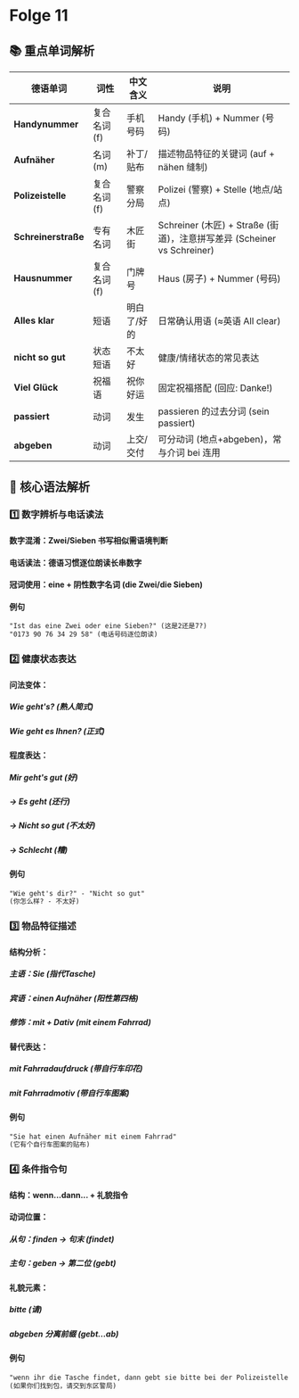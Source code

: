 # Folge 11

## 📚 重点单词解析

| 德语单词          | 词性       | 中文含义              | 说明                                                                 |
|-------------------|------------|-----------------------|----------------------------------------------------------------------|
| **Handynummer**   | 复合名词 (f)| 手机号码              | Handy (手机) + Nummer (号码)                                         |
| **Aufnäher**      | 名词 (m)   | 补丁/贴布             | 描述物品特征的关键词 (auf + nähen 缝制)                              |
| **Polizeistelle** | 复合名词 (f)| 警察分局              | Polizei (警察) + Stelle (地点/站点)                                 |
| **Schreinerstraße**| 专有名词   | 木匠街                | Schreiner (木匠) + Straße (街道)，注意拼写差异 (Scheiner vs Schreiner)|
| **Hausnummer**    | 复合名词 (f)| 门牌号                | Haus (房子) + Nummer (号码)                                          |
| **Alles klar**    | 短语       | 明白了/好的           | 日常确认用语 (≈英语 All clear)                                       |
| **nicht so gut**  | 状态短语   | 不太好                | 健康/情绪状态的常见表达                                              |
| **Viel Glück**    | 祝福语     | 祝你好运              | 固定祝福搭配 (回应: Danke!)                                          |
| **passiert**      | 动词       | 发生                  | passieren 的过去分词 (sein passiert)                                 |
| **abgeben**       | 动词       | 上交/交付             | 可分动词 (地点+abgeben)，常与介词 bei 连用                           |

## 📖 核心语法解析

### 1️⃣ 数字辨析与电话读法

#### 数字混淆：Zwei/Sieben 书写相似需语境判断

#### 电话读法：德语习惯逐位朗读长串数字

#### 冠词使用：eine + 阴性数字名词 (die Zwei/die Sieben)

#### 例句
```txt
"Ist das eine Zwei oder eine Sieben?" (这是2还是7?)
"0173 90 76 34 29 58" (电话号码逐位朗读)
```

### 2️⃣ 健康状态表达

#### 问法变体：
##### Wie geht's? (熟人简式)
##### Wie geht es Ihnen? (正式)

#### 程度表达：
##### Mir geht's gut (好)
##### → Es geht (还行)
##### → Nicht so gut (不太好)
##### → Schlecht (糟)

#### 例句
```txt
"Wie geht's dir?" - "Nicht so gut"
(你怎么样? - 不太好)
```
### 3️⃣ 物品特征描述

#### 结构分析：

##### 主语：Sie (指代Tasche)

##### 宾语：einen Aufnäher (阳性第四格)

##### 修饰：mit + Dativ (mit einem Fahrrad)

#### 替代表达：

##### mit Fahrradaufdruck (带自行车印花)

##### mit Fahrradmotiv (带自行车图案)
#### 例句
```txt
"Sie hat einen Aufnäher mit einem Fahrrad"
(它有个自行车图案的贴布)
```

### 4️⃣ 条件指令句
#### 结构：wenn...dann... + 礼貌指令

#### 动词位置：

##### 从句：finden → 句末 (findet)

##### 主句：geben → 第二位 (gebt)

#### 礼貌元素：

##### bitte (请)

##### abgeben 分离前缀 (gebt...ab)
#### 例句
```txt
"wenn ihr die Tasche findet, dann gebt sie bitte bei der Polizeistelle ab"
(如果你们找到包，请交到东区警局)
```